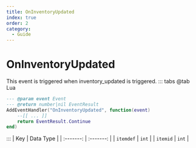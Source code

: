 ```yaml
---
title: OnInventoryUpdated
index: true
order: 2
category:
  - Guide
---
```


# OnInventoryUpdated
This event is triggered when inventory_updated is triggered.
::: tabs
@tab Lua
```lua
--- @param event Event
--- @return number|nil EventResult
AddEventHandler("OnInventoryUpdated", function(event)
    --[[ ... ]]
    return EventResult.Continue
end)
```

:::
|    Key    | Data Type |
| :-------: | :-------: |
| `itemdef` |   `int`   |
|  `itemid` |   `int`   |
